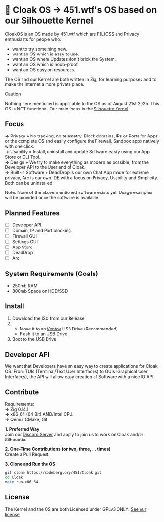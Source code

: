 # 🦸 Cloak OS **→** 451.wtf's OS based on our Silhouette Kernel
CloakOS is an OS made by 451.wtf which are F(L)OSS and Privacy enthusiasts for people who:
- want to try something new.
- want an OS which is easy to use.
- want an OS where Updates don't brick the System.
- want an OS which is noob-proof.
- want an OS easy on resources.

The OS and our Kernel are both written in Zig, for learning purposes and to make the internet a more private place.

> [!CAUTION]
> Nothing here mentioned is applicable to the OS as of August 21st 2025.
> This OS is NOT functional. Our main focus is the [Silhouette Kernel](https://codeberg.org/451/Silhouette)

## Focus
**→** Privacy » No tracking, no telemetry. Block domains, IPs or Ports for Apps or the complete OS and easily configure the Firewall. Sandbox apps natively with one click. <br/>
**→** Usability » Install, uninstall and update Software easily using our App Store or CLI Tool. <br/>
**→** Design » We try to make everything as modern as possible, from the Developer API to the Userland of Cloak. <br/>
**→** Built-in Software » DeadDrop is our own Chat App made for extreme privacy, Arc is our own IDE with a focus on Privacy, Usability and Simplicity. Both can be uninstalled. <br/>

Note: None of the above mentioned software exists yet. Usage examples will be provided once the software is available.

## Planned Features
- [ ] Developer API
- [ ] Domain, IP and Port blocking.
- [ ] Firewall GUI
- [ ] Settings GUI
- [ ] App Store
- [ ] DeadDrop
- [ ] Arc

## System Requirements (Goals)
- 250mb RAM
- 800mb Space on HDD/SSD

## Install
1. Download the ISO from our Release
2.
    - Move it to an [Ventoy](https://ventory.net/) USB Drive (Recommended)
    - Flash it to an USB Drive
3. Boot to the USB Drive

## Developer API
We want that Developers have an easy way to create applications for Cloak OS.
From TUIs (Terminal/Text User Interfaces) to GUIs (Graphical User Interfaces), the API will allow easy creation of Software with a nice IO API.

## Contribute
Requirements: <br/>
**→** Zig 0.14.1 <br/>
**→** x86_64 (64 Bit) AMD/Intel CPU. <br/>
**→** Qemu, CMake, Git <br/>


**1. Preferred Way** <br/>
Join our [Discord Server](https://discord.gg/Knm3aHMmkW) and apply to join us to work on Cloak and/or Silhouette.

**2. One-Time Contributions (or two, three, ... times)** <br/>
Create a Pull Request.

**3. Clone and Run the OS** <br/>
```bash
git clone https://codeberg.org/451/Cloak.git
cd Cloak
make run-x86_64
```

## License
The Kernel and the OS are both Licensed under GPLv3 ONLY. [See our license](LICENSE)